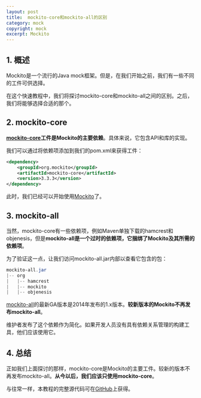 ```yaml
---
layout: post
title:  mockito-core和mockito-all的区别
category: mock
copyright: mock
excerpt: Mockito
---
```


## 1. 概述

Mockito是一个流行的Java mock框架。但是，在我们开始之前，我们有一些不同的工件可供选择。

在这个快速教程中，我们将探讨mockito-core和mockito-all之间的区别。之后，我们将能够选择合适的那个。

## 2. mockito-core

**[mockito-core](https://search.maven.org/artifact/org.mockito/mockito-core)工件是Mockito的主要依赖**。具体来说，它包含API和库的实现。

我们可以通过将依赖项添加到我们的pom.xml来获得工件：

```xml
<dependency>
    <groupId>org.mockito</groupId>
    <artifactId>mockito-core</artifactId>
    <version>3.3.3</version>
</dependency>
```

此时，我们已经可以开始使用[Mockito](https://www.baeldung.com/mockito-series)了。

## 3. mockito-all

当然，mockito-core有一些依赖项，例如Maven单独下载的hamcrest和objenesis，但是**mockito-all是一个过时的依赖项，它捆绑了Mockito及其所需的依赖项**。

为了验证这一点，让我们访问mockito-all.jar内部以查看它包含的包：

```powershell
mockito-all.jar
|-- org
|   |-- hamcrest
|   |-- mockito
|   |-- objenesis
```

[mockito-all](https://search.maven.org/artifact/org.mockito/mockito-all)的最新GA版本是2014年发布的1.x版本。**较新版本的Mockito不再发布mockito-all**。

维护者发布了这个依赖作为简化。如果开发人员没有具有依赖关系管理的构建工具，他们应该使用它。

## 4. 总结

正如我们上面探讨的那样，mockito-core是Mockito的主要工件。较新的版本不再发布mockito-all。**从今以后，我们应该只使用mockito-core**。

与往常一样，本教程的完整源代码可在[GitHub](https://github.com/tuyucheng7/taketoday-tutorial4j/tree/master/software.test/mockito-2)上获得。